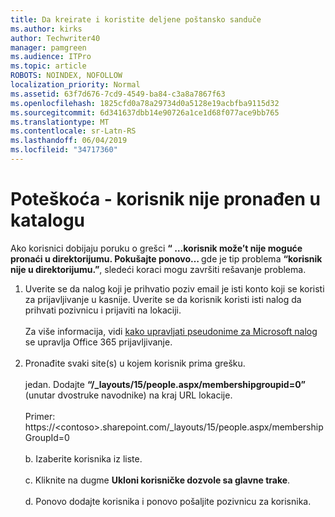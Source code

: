 ```yaml
---
title: Da kreirate i koristite deljene poštansko sanduče
ms.author: kirks
author: Techwriter40
manager: pamgreen
ms.audience: ITPro
ms.topic: article
ROBOTS: NOINDEX, NOFOLLOW
localization_priority: Normal
ms.assetid: 63f7d676-7cd9-4549-ba84-c3a8a7867f63
ms.openlocfilehash: 1825cfd0a78a29734d0a5128e19acbfba9115d32
ms.sourcegitcommit: 6d341637dbb14e90726a1ce1d68f077ace9bb765
ms.translationtype: MT
ms.contentlocale: sr-Latn-RS
ms.lasthandoff: 06/04/2019
ms.locfileid: "34717360"
---
```

# <a name="troubleshoot-issue---user-not-found-in-directory"></a>Poteškoća - korisnik nije pronađen u katalogu

<p>Ako korisnici dobijaju poruku o grešci <strong> &ldquo; &hellip;korisnik može&rsquo;t nije moguće pronaći u direktorijumu. Pokušajte ponovo&hellip; </strong> gde je tip problema <strong> &ldquo;korisnik nije u direktorijumu.&rdquo;</strong>, sledeći koraci mogu završiti rešavanje problema.</p> <ol> <li>Uverite se da nalog koji je prihvatio poziv email je isti konto koji se koristi za prijavljivanje u kasnije. Uverite se da korisnik koristi isti nalog da prihvati pozivnicu i prijaviti na lokaciji. <br /><br />Za više informacija, vidi <a href="https://support.microsoft.com/en-us/help/12407/microsoft-account-how-to-manage-aliases">kako upravljati pseudonime za Microsoft nalog</a> se upravlja Office 365 prijavljivanje. <br /><br /></li> <li>Pronađite svaki site(s) u kojem korisnik prima grešku. <br /><br />jedan. Dodajte <strong> &ldquo;/_layouts/15/people.aspx/membershipgroupid=0&rdquo; </strong> (unutar dvostruke navodnike) na kraj URL lokacije. <br /><br />Primer: https://&lt;contoso&gt;.sharepoint.com/_layouts/15/people.aspx/membershipGroupId=0 <br /><br />b. Izaberite korisnika iz liste. <br /><br />c. Kliknite na dugme <strong>Ukloni korisničke dozvole sa glavne trake</strong>. <br /><br />d. Ponovo dodajte korisnika i ponovo pošaljite pozivnicu za korisnika.</li> </ol>

